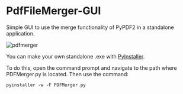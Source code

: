 # PdfFileMerger-GUI

Simple GUI to use the merge functionality of PyPDF2 in a standalone application.

![pdfmerger](https://user-images.githubusercontent.com/4411659/179725696-2e5fcaad-2428-4158-bd14-e350b263fbbb.png)

You can make your own standalone .exe with [PyInstaller](https://pyinstaller.org/en/stable/).

To do this, open the command prompt and navigate to the path where PDFMerger.py is located. Then use the command:
```
pyinstaller -w -F PDFMerger.py
```
